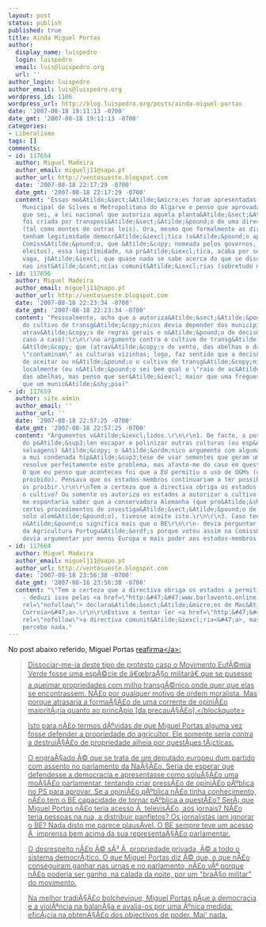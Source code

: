 ```yaml
---
layout: post
status: publish
published: true
title: Ainda Miguel Portas
author:
  display_name: luispedro
  login: luispedro
  email: luis@luispedro.org
  url: ''
author_login: luispedro
author_email: luis@luispedro.org
wordpress_id: 1106
wordpress_url: http://blog.luispedro.org/posts/ainda-miguel-portas
date: '2007-08-18 19:11:13 -0700'
date_gmt: '2007-08-18 19:11:13 -0700'
categories:
- Liberalismo
tags: []
comments:
- id: 117654
  author: Miguel Madeira
  author_email: miguelj11@sapo.pt
  author_url: http://ventosueste.blogspot.com
  date: '2007-08-18 22:17:29 -0700'
  date_gmt: '2007-08-18 22:17:29 -0700'
  content: "Essas mo&Atilde;&sect;&Atilde;&micro;es foram apresentadas nas Assembleias
    Municipal de Silves e Metropolitana do Algarve e penso que aprovadas.\r\n\r\nAo
    que sei, a lei nacional que autoriza aquela planta&Atilde;&sect;&Atilde;&pound;o
    foi criada por transposi&Atilde;&sect;&Atilde;&pound;o de uma directiva comunit&Atilde;&iexcl;ria
    (tal como montes de outras leis). Ora, mesmo que formalmente as directivas comunit&Atilde;&iexcl;rias
    tenham legitimidade democr&Atilde;&iexcl;tica (s&Atilde;&pound;o aprovadas pela
    Comiss&Atilde;&pound;o, que &Atilde;&copy; nomeada pelos governos, que s&Atilde;&pound;o
    eleitos), essa legitimidade, na pr&Atilde;&iexcl;tica, acaba por ser um bocado
    vaga, j&Atilde;&iexcl; que quase nada se sabe acerca do que se discute ou n&Atilde;&pound;o
    nas inst&Atilde;&cent;ncias comunit&Atilde;&iexcl;rias (sobretudo na Comiss&Atilde;&pound;o)"
- id: 117656
  author: Miguel Madeira
  author_email: miguelj11@sapo.pt
  author_url: http://ventosueste.blogspot.com
  date: '2007-08-18 22:23:34 -0700'
  date_gmt: '2007-08-18 22:23:34 -0700'
  content: "Pessoalmente, acho que a autoriza&Atilde;&sect;&Atilde;&pound;o (ou n&Atilde;&pound;o)
    do cultivo de transg&Atilde;&copy;nicos devia depender dos municipios (de prefer&Atilde;&ordf;ncia,
    atrav&Atilde;&copy;s de regras gerais e n&Atilde;&pound;o de decis&Atilde;&micro;es
    caso a caso):\r\n\r\no argumento contra o cultivo de transg&Atilde;&copy;nicos
    &Atilde;&copy; que (atrav&Atilde;&copy;s do vento, das abelhas e das borboletas)
    \"contaminam\" as culturas vizinhas; logo, faz sentido que a decis&Atilde;&pound;o
    de aceitar ou n&Atilde;&pound;o o cultivo de transg&Atilde;&copy;nicos seja tomada
    localmente (eu n&Atilde;&pound;o sei bem qual o \"raio de ac&Atilde;&sect;&Atilde;&pound;o\"
    das abelhas, mas penso que ser&Atilde;&iexcl; maior que uma freguesia e menor
    que um munic&Atilde;&shy;pio)"
- id: 117659
  author: site admin
  author_email: ''
  author_url: ''
  date: '2007-08-18 22:57:25 -0700'
  date_gmt: '2007-08-18 22:57:25 -0700'
  content: "Argumentos v&Atilde;&iexcl;lidos.\r\n\r\n1. De facto, a possibilidade
    do p&Atilde;&sup3;len escapar e polinizar outras culturas (ou esp&Atilde;&copy;cies
    selvagens) &Atilde;&copy; o &Atilde;&ordm;nico argumento com alguma validade.\r\n\r\nIronicamente,
    a mui condenada hip&Atilde;&sup3;tese de usar sementes que geram uma planta est&Atilde;&copy;ril
    resolve perfeitamente este problema, mas afasto-me do caso em quest&Atilde;&pound;o.\r\n\r\n2.
    O que eu penso que aconteceu foi que a EU permitiu o uso de OGMs (costumava ser
    proibido). Pensava que os estados-membros continuariam a ter possibilidade de
    os proibir.\r\n\r\nTem a certeza que a directiva obriga os estados a permitirem
    o cultivo? Ou somente os autoriza os estados a autorizar o cultivo.\r\n\r\nMuito
    me espantaria saber que a conservadora Alemanha (que pro&Atilde;&shy;be at&Atilde;&copy;
    certos procedimentos de investiga&Atilde;&sect;&Atilde;&pound;o de decorrer em
    solo alem&Atilde;&pound;o), tivesse aceite isto.\r\n\r\n3. Caso tenha raz&Atilde;&pound;o,
    n&Atilde;&pound;o significa mais que o BE\r\n\r\n- devia perguntar ao ministro
    da Agricultura Portugu&Atilde;&ordf;s porque votou assim na Comiss&Atilde;&pound;o;\r\n\r\n-
    devia argumentar por menos Europa e mais poder aos estados-membros."
- id: 117664
  author: Miguel Madeira
  author_email: miguelj11@sapo.pt
  author_url: http://ventosueste.blogspot.com
  date: '2007-08-18 23:56:38 -0700'
  date_gmt: '2007-08-18 23:56:38 -0700'
  content: "\"Tem a certeza que a directiva obriga os estados a permitirem o cultivo?\"\r\n\r\nN&Atilde;&pound;o
    - deduzi isso pelas <a href=\"http:&#47;&#47;www.barlavento.online.pt&#47;index.php&#47;noticia?id=17397\"
    rel=\"nofollow\"> declara&Atilde;&sect;&Atilde;&micro;es de Mac&Atilde;&iexcl;rio
    Correia<&#47;a>.\r\n\r\nEstive a tentar ler <a href=\"http:&#47;&#47;www.diramb.gov.pt&#47;data&#47;basedoc&#47;TXT_LC_23683_1_0001.htm\"
    rel=\"nofollow\">a directiva comunit&Atilde;&iexcl;ria<&#47;a>, mas n&Atilde;&pound;o
    percebo nada."
---
```

<p>No post abaixo referido, Miguel Portas <a href="http:&#47;&#47;www.miguelportas.net&#47;blog&#47;?p=108">reafirma<&#47;a>:</p>
<blockquote><p>Dissociar-me-ia deste tipo de protesto caso o Movimento Euf&Atilde;&copy;mia Verde fosse uma esp&Atilde;&copy;cie de &acirc;&euro;&oelig;bra&Atilde;&sect;o militar&acirc;&euro; que se pusesse a queimar propriedades com milho transg&Atilde;&copy;nico onde quer que elas se encontrassem. N&Atilde;&pound;o por qualquer motivo de ordem moralista. Mas porque atrasaria a forma&Atilde;&sect;&Atilde;&pound;o de uma corrente de opini&Atilde;&pound;o maiorit&Atilde;&iexcl;ria quanto ao princ&Atilde;&shy;pio [da precau&Atilde;&sect;&Atilde;&pound;o].<&#47;blockquote></p>
<p>Isto para n&Atilde;&pound;o termos d&Atilde;&ordm;vidas de que Miguel Portas alguma vez fosse defender a propriedade do agricultor. Ele somente seria contra a destrui&Atilde;&sect;&Atilde;&pound;o de propriedade alheia por quest&Atilde;&micro;es t&Atilde;&iexcl;cticas.</p>
<p>O engra&Atilde;&sect;ado &Atilde;&copy; que se trata de um deputado europeu dum partido com assento no parlamento da Na&Atilde;&sect;&Atilde;&pound;o. Seria de esperar que defendesse a democracia e apresentasse como solu&Atilde;&sect;&Atilde;&pound;o uma mo&Atilde;&sect;&Atilde;&pound;o parlamentar, tentando criar press&Atilde;&pound;o de opini&Atilde;&pound;o p&Atilde;&ordm;blica no PS para aprovar. Se a opini&Atilde;&pound;o p&Atilde;&ordm;blica n&Atilde;&pound;o tinha conhecimento, n&Atilde;&pound;o tem o BE capacidade de tornar p&Atilde;&ordm;blica a quest&Atilde;&pound;o? Ser&Atilde;&iexcl; que Miguel Portas n&Atilde;&pound;o teria acesso &Atilde;&nbsp; televis&Atilde;&pound;o, aos jornais? N&Atilde;&pound;o teria pessoas na rua, a distribuir panfletos? Os jornalistas iam ignorar o BE? Nada disto me parece plaus&Atilde;&shy;vel. O BE sempre teve um acesso &Atilde;&nbsp; imprensa bem acima da sua representa&Atilde;&sect;&Atilde;&pound;o parlamentar.</p>
<p>O desrespeito n&Atilde;&pound;o &Atilde;&copy; s&Atilde;&sup3; &Atilde;&nbsp; propriedade privada, &Atilde;&copy; a todo o sistema democr&Atilde;&iexcl;tico. O que Miguel Portas diz &Atilde;&copy; que, o que n&Atilde;&pound;o conseguiram ganhar nas urnas e no parlamento, n&Atilde;&pound;o v&Atilde;&ordf; porque n&Atilde;&pound;o poderia ser ganho, na calada da noite, por um "bra&Atilde;&sect;o militar" do movimento.</p>
<p>Na melhor tradi&Atilde;&sect;&Atilde;&pound;o bolchevique, Miguel Portas p&Atilde;&micro;e a democracia e a viol&Atilde;&ordf;ncia na balan&Atilde;&sect;a e avalia-os por uma &Atilde;&ordm;nica medida: efic&Atilde;&iexcl;cia na obten&Atilde;&sect;&Atilde;&pound;o dos objectivos de poder. Mai' nada.</p>
